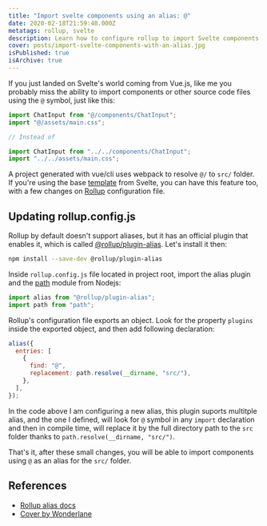 ```yaml
---
title: "Import svelte components using an alias: @"
date: 2020-02-18T21:59:48.000Z
metatags: rollup, svelte
description: Learn how to configure rollup to import Svelte components using an alias.
cover: posts/import-svelte-components-with-an-alias.jpg
isPublished: true
isArchive: true
---
```


If you just landed on Svelte's world coming from Vue.js, like me you probably miss the ability to import components or other source code files using the `@` symbol, just like this:

```javascript
import ChatInput from "@/components/ChatInput";
import "@/assets/main.css";

// Instead of

import ChatInput from "../../components/ChatInput";
import "../../assets/main.css";
```

A project generated with vue/cli uses webpack to resolve `@/` to `src/` folder. If you're using the base [template](https://github.com/sveltejs/template) from Svelte, you can have this feature too, with a few changes on [Rollup](https://rollupjs.org/guide/en/) configuration file.

## Updating rollup.config.js

Rollup by default doesn't support aliases, but it has an official plugin that enables it, which is called [@rollup/plugin-alias](https://github.com/rollup/plugins/tree/master/packages/alias). Let's install it then:

```bash
npm install --save-dev @rollup/plugin-alias
```

Inside `rollup.config.js` file located in project root, import the alias plugin and the [path](https://nodejs.org/api/path.html) module from Nodejs:

```javascript
import alias from "@rollup/plugin-alias";
import path from "path";
```

Rollup's configuration file exports an object. Look for the property `plugins` inside the exported object, and then add following declaration:

```javascript
alias({
  entries: [
    {
      find: "@",
      replacement: path.resolve(__dirname, "src/"),
    },
  ],
});
```

In the code above I am configuring a new alias, this plugin suports multitple alias, and the one I defined, will look for `@` symbol in any `import` declaration and then in compile time, will replace it by the full directory path to the `src` folder thanks to `path.resolve(__dirname, "src/")`.

That's it, after these small changes, you will be able to import components using `@` as an alias for the `src/` folder.

## References

- [Rollup alias docs](https://github.com/rollup/plugins/tree/master/packages/alias)
- [Cover by Wonderlane](https://unsplash.com/photos/6jA6eVsRJ6Q)
